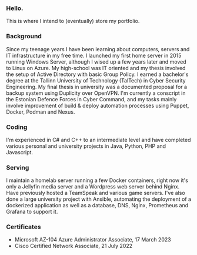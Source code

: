 ### Hello.

This is where I intend to (eventually) store my portfolio.

### Background

Since my teenage years I have been learning about computers, servers and IT infrastructure in my free time. I launched my first home server in 2015 running Windows Server, although I wised up a few years later and moved to Linux on Azure. My high-school was IT oriented and my thesis involved the setup of Active Directory with basic Group Policy. I earned a bachelor's degree at the Tallinn University of Technology (TalTech) in Cyber Security Engineering. My final thesis in university was a documented proposal for a backup system using Duplicity over OpenVPN. I'm currently a conscript in the Estonian Defence Forces in Cyber Command, and my tasks mainly involve improvement of build & deploy automation processes using Puppet, Docker, Podman and Nexus.

### Coding

I'm experienced in C# and C++ to an intermediate level and have completed various personal and university projects in Java, Python, PHP and Javascript.

### Serving

I maintain a homelab server running a few Docker containers, right now it's only a Jellyfin media server and a Wordpress web server behind Nginx. Have previously hosted a TeamSpeak and various game servers. I've also done a large university project with Ansible, automating the deployment of a dockerized application as well as a database, DNS, Nginx, Prometheus and Grafana to support it.

### Certificates

- Microsoft AZ-104 Azure Administrator Associate, 17 March 2023
- Cisco Certified Network Associate, 21 July 2022
